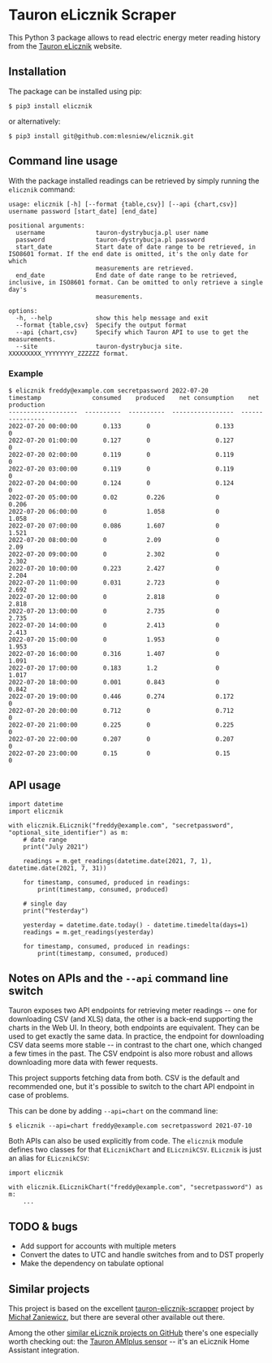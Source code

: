 # Tauron eLicznik Scraper

This Python 3 package allows to read electric energy meter reading history from the 
[Tauron eLicznik](https://elicznik.tauron-dystrybucja.pl/) website.


## Installation

The package can be installed using pip:

```
$ pip3 install elicznik
```
or alternatively:
```
$ pip3 install git@github.com:mlesniew/elicznik.git
```



## Command line usage

With the package installed readings can be retrieved by simply running the `elicznik` command:
```
usage: elicznik [-h] [--format {table,csv}] [--api {chart,csv}] username password [start_date] [end_date]

positional arguments:
  username              tauron-dystrybucja.pl user name
  password              tauron-dystrybucja.pl password 
  start_date            Start date of date range to be retrieved, in ISO8601 format. If the end date is omitted, it's the only date for which
                        measurements are retrieved.
  end_date              End date of date range to be retrieved, inclusive, in ISO8601 format. Can be omitted to only retrieve a single day's
                        measurements.

options:
  -h, --help            show this help message and exit
  --format {table,csv}  Specify the output format
  --api {chart,csv}     Specify which Tauron API to use to get the measurements.
  --site                tauron-dystrybucja site. XXXXXXXXX_YYYYYYYY_ZZZZZZ format.
```


### Example

```
$ elicznik freddy@example.com secretpassword 2022-07-20
timestamp              consumed    produced    net consumption    net production
-------------------  ----------  ----------  -----------------  ----------------
2022-07-20 00:00:00       0.133       0                  0.133             0
2022-07-20 01:00:00       0.127       0                  0.127             0
2022-07-20 02:00:00       0.119       0                  0.119             0
2022-07-20 03:00:00       0.119       0                  0.119             0
2022-07-20 04:00:00       0.124       0                  0.124             0
2022-07-20 05:00:00       0.02        0.226              0                 0.206
2022-07-20 06:00:00       0           1.058              0                 1.058
2022-07-20 07:00:00       0.086       1.607              0                 1.521
2022-07-20 08:00:00       0           2.09               0                 2.09
2022-07-20 09:00:00       0           2.302              0                 2.302
2022-07-20 10:00:00       0.223       2.427              0                 2.204
2022-07-20 11:00:00       0.031       2.723              0                 2.692
2022-07-20 12:00:00       0           2.818              0                 2.818
2022-07-20 13:00:00       0           2.735              0                 2.735
2022-07-20 14:00:00       0           2.413              0                 2.413
2022-07-20 15:00:00       0           1.953              0                 1.953
2022-07-20 16:00:00       0.316       1.407              0                 1.091
2022-07-20 17:00:00       0.183       1.2                0                 1.017
2022-07-20 18:00:00       0.001       0.843              0                 0.842
2022-07-20 19:00:00       0.446       0.274              0.172             0
2022-07-20 20:00:00       0.712       0                  0.712             0
2022-07-20 21:00:00       0.225       0                  0.225             0
2022-07-20 22:00:00       0.207       0                  0.207             0
2022-07-20 23:00:00       0.15        0                  0.15              0
```


## API usage

```
import datetime
import elicznik

with elicznik.ELicznik("freddy@example.com", "secretpassword", "optional_site_identifier") as m:
    # date range
    print("July 2021")

    readings = m.get_readings(datetime.date(2021, 7, 1), datetime.date(2021, 7, 31))

    for timestamp, consumed, produced in readings:
        print(timestamp, consumed, produced)

    # single day
    print("Yesterday")

    yesterday = datetime.date.today() - datetime.timedelta(days=1)
    readings = m.get_readings(yesterday)

    for timestamp, consumed, produced in readings:
        print(timestamp, consumed, produced)
```


## Notes on APIs and the `--api` command line switch

Tauron exposes two API endpoints for retrieving meter readings -- one for downloading CSV (and XLS) data,
the other is a back-end supporting the charts in the Web UI.  In theory, both endpoints are equivalent.
They can be used to get exactly the same data.  In practice, the endpoint for downloading CSV data seems
more stable -- in contrast to the chart one, which changed a few times in the past.  The CSV endpoint is
also more robust and allows downloading more data with fewer requests.

This project supports fetching data from both.  CSV is the default and recommended one, but it's possible
to switch to the chart API endpoint in case of problems.

This can be done by adding `--api=chart` on the command line:
```
$ elicznik --api=chart freddy@example.com secretpassword 2021-07-10
```

Both APIs can also be used explicitly from code.  The `elicznik` module defines two classes for that `ELicznikChart`
and `ELicznikCSV`.  `ELicznik` is just an alias for `ELicznikCSV`:
```
import elicznik

with elicznik.ELicznikChart("freddy@example.com", "secretpassword") as m:
    ...
```


## TODO & bugs

* Add support for accounts with multiple meters
* Convert the dates to UTC and handle switches from and to DST properly
* Make the dependency on tabulate optional


## Similar projects

This project is based on the excellent
[tauron-elicznik-scrapper](https://github.com/MichalZaniewicz/tauron-elicznik-scraper) project by
[Michał Zaniewicz](https://github.com/MichalZaniewicz), but there are several other available out there.

Among the other [similar eLicznik projects on GitHub](https://github.com/search?q=elicznik) there's one especially
worth checking out:
the [Tauron AMIplus sensor](https://github.com/PiotrMachowski/Home-Assistant-custom-components-Tauron-AMIplus) -- it's
an eLicznik Home Assistant integration.
